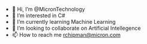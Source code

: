 - 👋 Hi, I’m @MicronTechnology
- 👀 I’m interested in C#
- 🌱 I’m currently learning Machine Learning
- 💞️ I’m looking to collaborate on Artificial Intellegence
- 📫 How to reach me rchipman@micron.com

<!---
MicronTechnology/MicronTechnology is a ✨ special ✨ repository because its `README.md` (this file) appears on your GitHub profile.
You can click the Preview link to take a look at your changes.
--->
